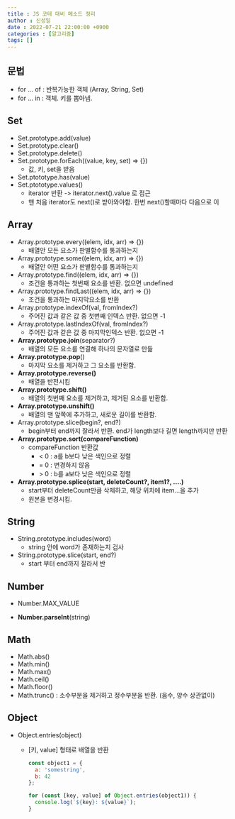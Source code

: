 ```yaml
---
title : JS 코테 대비 메소드 정리
author : 신성일
date : 2022-07-21 22:00:00 +0900
categories : [알고리즘]
tags: []
---
```




## 문법

- for ... of : 반복가능한 객체 (Array, String, Set)
- for ... in : 객체. 키를 뽑아냄.



## Set

- Set.prototype.add(value)
- Set.prototype.clear()
- Set.prototype.delete()
- Set.prototype.forEach((value, key, set) => {})
  - 값, 키, set을 받음
- Set.ptototype.has(value)
- Set.ptototype.values() 
  - iterator 반환 -> iterator.next().value 로 접근
  - 맨 처음 iterator도 next()로 받아와야함. 한번 next()할때마다 다음으로 이



## Array

- Array.prototype.every((elem, idx, arr) => {}) 
  - 배열안 모든 요소가 판별함수를 통과하는지
- Array.prototype.some((elem, idx, arr) => {})
  - 배열안 어떤 요소가 판별함수를 통과하는지
- Array.prototype.find((elem, idx, arr) => {})
  - 조건을 통과하는 첫번째 요소를 반환. 없으면 undefined
- Array.prototype.findLast((elem, idx, arr) => {})
  - 조건을 통과하는 마지막요소를 반환
- Array.prototype.indexOf(val, fromIndex?)
  - 주어진 값과 같은 값 중 첫번째 인덱스 반환. 없으면 -1
- Array.prototype.lastIndexOf(val, fromIndex?)
  - 주어진 값과 같은 값 중 마지막인덱스 반환. 없으면 -1
- **Array.prototype.join**(separator?)
  - 배열의 모든 요소를 연결해 하나의 문자열로 만듦
- **Array.prototype.pop**()
  - 마지막 요소를 제거하고 그 요소를 반환함.
- **Array.prototype.reverse()**
  - 배열을 반전시킴
- **Array.prototype.shift()**
  - 배열의 첫번째 요소를 제거하고, 제거된 요소를 반환함. 
- **Array.prototype.unshift()**
  - 배열의 맨 앞쪽에 추가하고, 새로운 길이를 반환함.
- Array.prototype.slice(begin?, end?)
  - begin부터 end까지 잘라서 반환. end가 length보다 길면 length까지만 반환
- **Array.prototype.sort(compareFunction)**
  - compareFunction 반환값
    - < 0 : a를 b보다 낮은 색인으로 정렬
    - = 0 : 변경하지 않음
    - \> 0 : b를 a보다 낮은 색인으로 정렬
- **Array.prototype.splice(start, deleteCount?, item1?, ....)**
  - start부터 deleteCount만큼 삭제하고, 해당 위치에 item...을 추가
  - 원본을 변경시킴.



## String

- String.prototype.includes(word)
  - string 안에 word가 존재하는지 검사
- String.prototype.slice(start, end?)
  - start 부터 end까지 잘라서 반



## Number

- Number.MAX_VALUE

- **Number.parseInt**(string)



## Math

- Math.abs()
- Math.min()
- Math.max()
- Math.ceil()
- Math.floor()
- Math.trunc() : 소수부분을 제거하고 정수부분을 반환. (음수, 양수 상관없이)



## Object

- Object.entries(object)

  - [키, value] 형태로 배열을 반환

    ```js
    const object1 = {
      a: 'somestring',
      b: 42
    };
    
    for (const [key, value] of Object.entries(object1)) {
      console.log(`${key}: ${value}`);
    }
    ```

